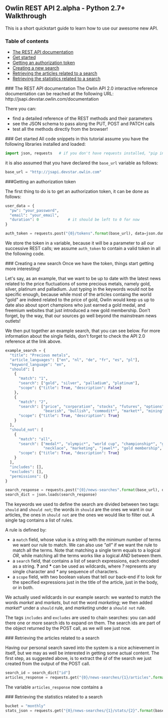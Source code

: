 ## Owlin REST API 2.alpha - Python 2.7+ Walkthrough

This is a short quickstart guide to learn how to use our awesome new API.

### Table of contents
- [The REST API documentation](#apidocumentation)
- [Get started](#getstarted)
- [Getting an authorization token](#authtoken)
- [Creating a new search](#newsearch)
- [Retrieving the articles related to a search](#searcharticles)
- [Retrieving the statistics related to a search](#searchstats)

<div id='apidocumentation'/>
### The REST API documentation
The Owlin API 2.0 interactive reference documentation can be reached at the following URL: http://jsapi.devstar.owlin.com/documentation

There you can:
* find a detailed reference of the REST methods and their parameters
* see the JSON schema to pass along the PUT, POST and PATCH calls
* test all the methods directly from the browser!

<div id='getstarted'/>
### Get started
All code snippets in this tutorial assume you have the following libraries installed and loaded:

```python
import json, requests   # if you don't have requests installed, "pip install requests" will do
```

it is also assumed that you have declared the `base_url` variable as follows:

```python
base_url = "http://jsapi.devstar.owlin.com"
```

<div id='authtoken'/>
###Getting an authorization token

The first thing to do is to get an authorization token, it can be done as follows:

```python
user_data = {
  "pw": "your_password",
  "email": "your_email",
  "duration": 0             # it should be left to 0 for now
}

auth_token = requests.post("{0}/tokens".format(base_url), data=json.dumps(user_data)).text
```

 We store the token in a variable, because it will be a parameter to all our successive REST calls; we assume `auth_token` to contain a valid token in all the following code.
 
<div id='newsearch'/>
### Creating a new search
Once we have the token, things start getting more interesting!

Let's say, as an example, that we want to be up to date with the latest news related to the price fluctuations of some precious metals, namely gold, silver, platinum and palladium. Just typing in the keywords would not be specific enough, because while most of the articles containg the world "gold" are indeed related to the price of gold, Owlin would keep us up to date also about sport champions who just earned a gold medal, and freemium websites that just introduced a new gold membership.
Don't forget, by the way, that our sources go well beyond the mainstream news outlets! 

We then put together an example search, that you can see below.  For more information about the single fields, don't forget to check the API 2.0 reference at the link above.

```python
example_search = {
  "title": "Precious metals",                                   
  "article_languages": ["en", "nl", "de", "fr", "es", "pl"],
  "keyword_language": "en",                                    
  "should": [
    {
      "match": "1",                                            
      "search": ["gold", "silver", "palladium", "platinum"],
      "scope": {"title": True, "description": False}
    },
    {
      "match": "2",
      "search": ["price", "corporation", "stocks", "futures", "options", 
                 "bearish", "bullish", "commodit*", "market*", "mining", "analyst*"],
      "scope": {"title": True, "description": True}
    }
  ],
  "should_not": [
    {
      "match": "all",
      "search": ["medal*", "olympic*", "world cup", "championship*", "gold coast", "pendant", 
                 "necklace", "marketing", "jewel*", "gold membership", "silver membership"],
      "scope": {"title": True, "description": True}
    }
  ],
  "includes": [],
  "excludes": [],
  "permissions": {}
}

search_response = requests.post("{0}/news-searches".format(base_url), data=json.dumps(example_search), headers={"authorization": auth_token}).text
search_dict = json.loads(search_response)
```

The keywords we used to define the search are divided between two tags: `should` and `should not`; the words in `should` are the ones we want in our articles, the ones in `should not` are the ones we would like to filter out. A single tag contains a list of rules.

A rule is defined by:
* a `match` field, whose value is a string with the minimum number of terms we want our rule to match. We can also use *"all"* if we want the rule to match all the terms. Note that matching a single term equals to a logical *OR*, while matching all the terms works like a logical *AND* between them.
* a `search` field, that contains a list of search expressions, each encoded as a string. __?__ and __*__ can be used as wildcards, where _?_ represents any single character and _*_ any sequence of characters. 
* a `scope` field, with two boolean values that tell our back-end if to look for the specified expressions just in the title of the article, just in the body, or in both.  

We actually used wildcards in our example search: we wanted to match the words *market* and *markets*, but not the word *marketing*; we then added *market*\* under a `should` rule, and *marketing* under a `should not` rule.

The tags `includes` and `excludes` are used to chain searches: you can add there one or more search ids to expand on them.  The search ids are part of the object returned by the POST call, as we will see just now.

<div id='searcharticles'/>
### Retrieving the articles related to a search

Having our personal search saved into the system is a nice achievement in itself, but we may as well be interested in getting some actual content. The first step, as suggested above, is to extract the *id* of the search we just created from the output of the POST call.

```python
search_id = search_dict["id"]
articles_response = requests.get("{0}/news-searches/{1}/articles".format(base_url,search_id), headers={"authorization": auth_token}).text
```
The variable `articles_response` now contains a 


<div id='searchstats'/>
### Retrieving the statistics related to a search

```python
bucket = "monthly"
stats_json = requests.get("{0}/news-searches/{1}/stats/{2}".format(base_url,search_id,bucket), headers={"authorization": auth_token})
```
